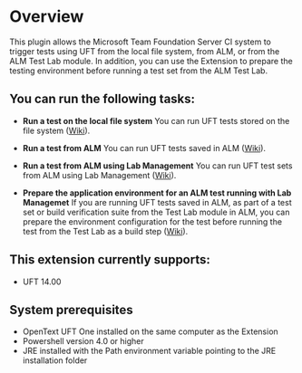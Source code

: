 ﻿# Overview

This plugin allows the Microsoft Team Foundation Server CI system to trigger tests using UFT from the local file system, from ALM, or from the ALM Test Lab module. In addition, you can use the Extension to prepare the testing environment before running a test set from the ALM Test Lab.

## You can run the following tasks:

* **Run a test on the local file system**
You can run UFT tests stored on the file system ([Wiki](https://github.com/hpsa/ADM-TFS-Extension/wiki/Run-UFT-tests-from-the-file-system)).

* **Run a test from ALM**
You can run UFT tests saved in ALM ([Wiki](https://github.com/hpsa/ADM-TFS-Extension/wiki/Run-UFT-tests-from-ALM)).

* **Run a test from ALM using Lab Management**
You can run UFT test sets from ALM using Lab Management ([Wiki](https://github.com/hpsa/ADM-TFS-Extension/wiki/Run-a-UFT-test-from-ALM-using-Lab-Management)).

* **Prepare the application environment for an ALM test running with Lab Managemet**
If you are running UFT tests saved in ALM, as part of a test set or build verification suite from the Test Lab module in ALM, you can prepare the environment configuration for the test before running the test from the Test Lab as a build step ([Wiki](https://github.com/hpsa/ADM-TFS-Extension/wiki/Configure-the-application-environment-for-an-ALM-Test-using-Lab-Management)).

## This extension currently supports:

* UFT 14.00

## System prerequisites

* OpenText UFT One installed on the same computer as the Extension
* Powershell version 4.0 or higher
* JRE installed with the Path environment variable pointing to the JRE installation folder

